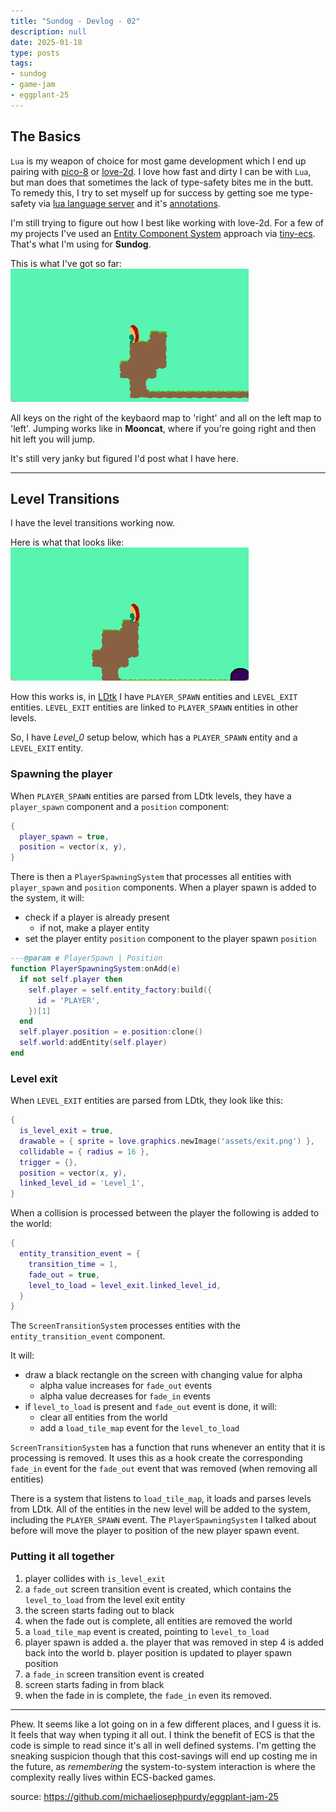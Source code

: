 ```yaml
---
title: "Sundog - Devlog - 02"
description: null
date: 2025-01-18
type: posts
tags:
- sundog
- game-jam
- eggplant-25
---
```


## The Basics

`Lua` is my weapon of choice for most game development which I end up pairing with [pico-8](https://lexaloffle.com) or [love-2d](https://love2d.org).
I love how fast and dirty I can be with `Lua`, but man does that sometimes the lack of type-safety bites me in the butt.
To remedy this, I try to set myself up for success by getting soe me type-safety via [lua language server](https://luals.github.io/) and it's [annotations](https://luals.github.io/wiki/annotations/).

I'm still trying to figure out how I best like working with love-2d.
For a few of my projects I've used an [Entity Component System](https://en.wikipedia.org/wiki/Entity_component_system) approach via [tiny-ecs](https://github.com/bakpakin/tiny-ecs/tree/master).
That's what I'm using for **Sundog**.

This is what I've got so far: 
![basic setup](basic-setup.gif)

All keys on the right of the keybaord map to 'right' and all on the left map to 'left'.
Jumping works like in **Mooncat**, where if you're going right and then hit left you will jump.

It's still very janky but figured I'd post what I have here.

---

## Level Transitions 

I have the level transitions working now.

Here is what that looks like:
![transition](transition.gif)

How this works is, in [LDtk](https://ldtk.io) I have `PLAYER_SPAWN` entities and `LEVEL_EXIT` entities.
`LEVEL_EXIT` entities are linked to `PLAYER_SPAWN` entities in other levels.

So, I have _Level_0_ setup below, which has a `PLAYER_SPAWN` entity and a `LEVEL_EXIT` entity.

### Spawning the player

When `PLAYER_SPAWN` entities are parsed from LDtk levels, they have a `player_spawn` component and a `position` component:
```lua
{ 
  player_spawn = true,
  position = vector(x, y),
}
```

There is then a `PlayerSpawningSystem` that processes all entities with `player_spawn` and `position` components.
When a player spawn is added to the system, it will:
* check if a player is already present
  * if not, make a player entity
* set the player entity `position` component to the player spawn `position`

```lua
---@param e PlayerSpawn | Position
function PlayerSpawningSystem:onAdd(e)
  if not self.player then
    self.player = self.entity_factory:build({
      id = 'PLAYER',
    })[1]
  end
  self.player.position = e.position:clone()
  self.world:addEntity(self.player)
end
```

### Level exit

When `LEVEL_EXIT` entities are parsed from LDtk, they look like this:

```lua
{
  is_level_exit = true,
  drawable = { sprite = love.graphics.newImage('assets/exit.png') },
  collidable = { radius = 16 },
  trigger = {},
  position = vector(x, y),
  linked_level_id = 'Level_1',
}
```

When a collision is processed between the player the following is added to the world:
```lua
{
  entity_transition_event = {
    transition_time = 1,
    fade_out = true,
    level_to_load = level_exit.linked_level_id,
  }
}
```

The `ScreenTransitionSystem` processes entities with the `entity_transition_event` component.

It will:
* draw a black rectangle on the screen with changing value for alpha
  * alpha value increases for `fade_out` events
  * alpha value decreases for `fade_in` events
* if `level_to_load` is present and `fade_out` event is done, it will:
  * clear all entities from the world
  * add a `load_tile_map` event for the `level_to_load`

`ScreenTransitionSystem` has a function that runs whenever an entity that it is processing is removed.
It uses this as a hook create the corresponding `fade_in` event for the `fade_out` event that was removed (when removing all entities)

There is a system that listens to `load_tile_map`, it loads and parses levels from LDtk.
All of the entities in the new level will be added to the system, including the `PLAYER_SPAWN` event.
The `PlayerSpawningSystem` I talked about before will move the player to position of the new player spawn event.

### Putting it all together

1. player collides with `is_level_exit`
2. a `fade_out` screen transition event is created, which contains the `level_to_load` from the level exit entity
3. the screen starts fading out to black
4. when the fade out is complete, all entities are removed the world
5. a `load_tile_map` event is created, pointing to `level_to_load`
6. player spawn is added
  a. the player that was removed in step 4 is added back into the world
  b. player position is updated to player spawn position
7. a `fade_in` screen transition event is created
8. screen starts fading in from black
9. when the fade in is complete, the `fade_in` even its removed.

---

Phew.
It seems like a lot going on in a few different places, and I guess it is.
It feels that way when typing it all out.
I think the benefit of ECS is that the code is simple to read since it's all in well defined systems.
I'm getting the sneaking suspicion though that this cost-savings will end up costing me in the future, as _remembering_ the system-to-system interaction is where the complexity really lives within ECS-backed games.

source: https://github.com/michaeljosephpurdy/eggplant-jam-25
